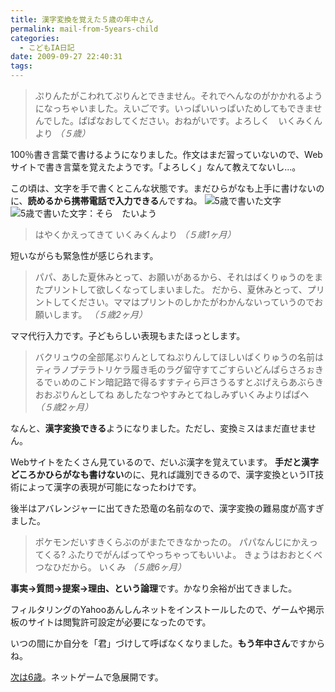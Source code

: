 ```yaml
---
title: 漢字変換を覚えた５歳の年中さん
permalink: mail-from-5years-child
categories:
  - こどもIA日記
date: 2009-09-27 22:40:31
tags:
---
```


> ぷりんたがこわれてぷりんとできません。それでへんなのがかかれるようになっちゃいました。えいごです。いっぱいいっぱいためしてもできませんでした。ぱぱなおしてください。おねがいです。よろしく　いくみくんより
_（５歳）_
<!-- more -->

100％書き言葉で書けるようになりました。作文はまだ習っていないので、Webサイトで書き言葉を覚えたようです。「よろしく」なんて教えてないし...。

この頃は、文字を手で書くとこんな状態です。まだひらがなも上手に書けないのに、**読めるから携帯電話で入力できる**んですね。
![5歳で書いた文字](/images/ia-kid/20050521-5sai-moji.png)
![5歳で書いた文字：そら　たいよう](/images/ia-kid/20050603-5sai-moji.png)

> はやくかえってきて
> いくみくんより
_（５歳1ヶ月）_

短いながらも緊急性が感じられます。

> パパ、あした夏休みとって、お願いがあるから、それはばくりゅうのをまたプリントして欲しくなってしまいました。
> だから、夏休みとって、プリントしてください。ママはプリントのしかたがわかんないっていうのでお願いします。
_（５歳2ヶ月）_

ママ代行入力です。子どもらしい表現もまたほっとします。

> バクリュウの全部尾ぷりんとしてねぷりんしてほしいばくりゅうの名前はティラノプテラトリケラ履き毛のラグ留守すてごすらいどんぱらさろぉきるでぃめのこドン暗記路で得るすすティら戸さうるすとぷげえらあぶらきおおぷりんとしてね
> あしたなつやすみとてねしみずいくみよりぱぱへ
_（５歳2ヶ月）_

なんと、**漢字変換できる**ようになりました。ただし、変換ミスはまだ直せません。

Webサイトをたくさん見ているので、だいぶ漢字を覚えています。
**手だと漢字どころかひらがなも書けない**のに、見れば識別できるので、漢字変換というIT技術によって漢字の表現が可能になったわけです。

後半はアバレンジャーに出てきた恐竜の名前なので、漢字変換の難易度が高すぎました。

> ポケモンだいすきくらぶのがまたできなかったの。
> パパなんじにかえってくる?
> ふたりでがんばってやっちゃってもいいよ。
> きょうはおおとくべつなひだから。
> いくみ
_（５歳6ヶ月）_

**事実→質問→提案→理由、という論理**です。かなり余裕が出てきました。

フィルタリングのYahooあんしんネットをインストールしたので、ゲームや掲示板のサイトは閲覧許可設定が必要になったのです。

いつの間にか自分を「君」づけして呼ばなくなりました。**もう年中さん**ですからね。

[次は6歳](/news/mail-from-6years-child/)。ネットゲームで急展開です。